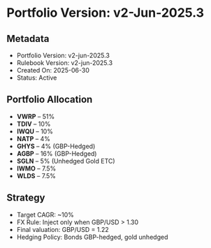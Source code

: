 # Portfolio Version: v2-Jun-2025.3

## Metadata
- Portfolio Version: v2-jun-2025.3
- Rulebook Version: v2-jun-2025.3
- Created On: 2025-06-30
- Status: Active

## Portfolio Allocation
- **VWRP** – 51%
- **TDIV** – 10%
- **IWQU** – 10%
- **NATP** – 4%
- **GHYS** – 4% (GBP-Hedged)
- **AGBP** – 16% (GBP-Hedged)
- **SGLN** – 5% (Unhedged Gold ETC)
- **IWMO** – 7.5%
- **WLDS** – 7.5%

## Strategy
- Target CAGR: ~10%
- FX Rule: Inject only when GBP/USD > 1.30
- Final valuation: GBP/USD = 1.22
- Hedging Policy: Bonds GBP-hedged, gold unhedged
